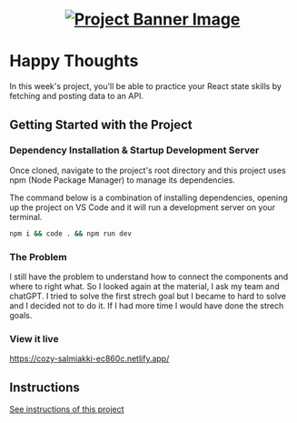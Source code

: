 <h1 align="center">
  <a href="">
    <img src="/src/assets/happy-thoughts.svg" alt="Project Banner Image">
  </a>
</h1>

# Happy Thoughts

In this week's project, you'll be able to practice your React state skills by fetching and posting data to an API.

## Getting Started with the Project

### Dependency Installation & Startup Development Server

Once cloned, navigate to the project's root directory and this project uses npm (Node Package Manager) to manage its dependencies.

The command below is a combination of installing dependencies, opening up the project on VS Code and it will run a development server on your terminal.

```bash
npm i && code . && npm run dev
```

### The Problem

I still have the problem to understand how to connect the components and where to right what. So I looked again at the material, I ask my team and chatGPT. I tried to solve the first strech goal but I became to hard to solve and I decided not to do it. If I had more time I would have done the strech goals. 


### View it live

https://cozy-salmiakki-ec860c.netlify.app/

## Instructions

<a href="instructions.md">
   See instructions of this project
  </a>
